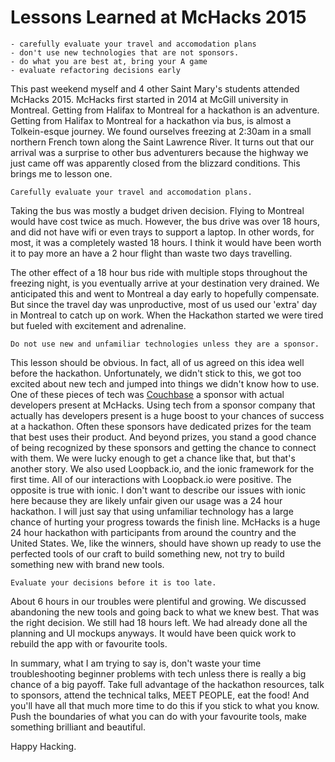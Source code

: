 Lessons Learned at McHacks 2015
===============================

``` {.hidden}
- carefully evaluate your travel and accomodation plans
- don't use new technologies that are not sponsors.
- do what you are best at, bring your A game
- evaluate refactoring decisions early
```

This past weekend myself and 4 other Saint Mary's students attended McHacks 2015.
McHacks first started in 2014 at McGill university in Montreal.
Getting from Halifax to Montreal for a hackathon is an adventure.
Getting from Halifax to Montreal for a hackathon via bus, is almost a Tolkein-esque journey.
We found ourselves freezing at 2:30am in a small northern French town along the Saint Lawrence River.
It turns out that our arrival was a surprise to other bus adventurers because the highway we just came off was apparently closed from the blizzard conditions.
This brings me to lesson one.

``` {.quote}
Carefully evaluate your travel and accomodation plans.
```

Taking the bus was mostly a budget driven decision.
Flying to Montreal would have cost twice as much.
However, the bus drive was over 18 hours, and did not have wifi or even trays to support a laptop.
In other words, for most, it was a completely wasted 18 hours.
I think it would have been worth it to pay more an have a 2 hour flight than waste two days travelling.

The other effect of a 18 hour bus ride with multiple stops throughout the freezing night, is you eventually arrive at your destination very drained.
We anticipated this and went to Montreal a day early to hopefully compensate.
But since the travel day was unproductive, most of us used our 'extra' day in Montreal to catch up on work.
When the Hackathon started we were tired but fueled with excitement and adrenaline.

``` {.quote}
Do not use new and unfamiliar technologies unless they are a sponsor.
```

This lesson should be obvious.
In fact, all of us agreed on this idea well before the hackathon.
Unfortunately, we didn't stick to this, we got too excited about new tech and jumped into things we didn't know how to use.
One of these pieces of tech was [Couchbase](http://www.couchbase.com/) a sponsor with actual developers present at McHacks.
Using tech from a sponsor company that actually has developers present is a huge boost to your chances of success at a hackathon.
Often these sponsors have dedicated prizes for the team that best uses their product.
And beyond prizes, you stand a good chance of being recognized by these sponsors and getting the chance to connect with them.
We were lucky enough to get a chance like that, but that's another story.
We also used Loopback.io, and the ionic framework for the first time.
All of our interactions with Loopback.io were positive.
The opposite is true with ionic.
I don't want to describe our issues with ionic here because they are likely unfair given our usage was a 24 hour hackathon.
I will just say that using unfamiliar technology has a large chance of hurting your progress towards the finish line.
McHacks is a huge 24 hour hackathon with participants from around the country and the United States.
We, like the winners, should have shown up ready to use the perfected tools of our craft to build something new, not try to build something new with brand new tools.

``` {.quote}
Evaluate your decisions before it is too late.
```

About 6 hours in our troubles were plentiful and growing.
We discussed abandoning the new tools and going back to what we knew best.
That was the right decision.
We still had 18 hours left.
We had already done all the planning and UI mockups anyways.
It would have been quick work to rebuild the app with or favourite tools.

In summary, what I am trying to say is, don't waste your time troubleshooting beginner problems with tech unless there is really a big chance of a big payoff.
Take full advantage of the hackathon resources, talk to sponsors, attend the technical talks, MEET PEOPLE, eat the food!
And you'll have all that much more time to do this if you stick to what you know.
Push the boundaries of what you can do with your favourite tools, make something brilliant and beautiful.

Happy Hacking.
